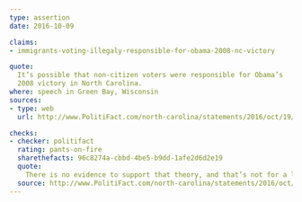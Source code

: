 ```yaml
---
type: assertion
date: 2016-10-09

claims:
- immigrants-voting-illegaly-responsible-for-obama-2008-nc-victory

quote:
  It’s possible that non-citizen voters were responsible for Obama’s
  2008 victory in North Carolina.
where: speech in Green Bay, Wisconsin
sources:
- type: web
  url: http://www.PolitiFact.com/north-carolina/statements/2016/oct/19/donald-trump/trump-wrongfully-says-immigrants-voting-illegally-/

checks:
- checker: politifact
  rating: pants-on-fire
  sharethefacts: 96c8274a-cbbd-4be5-b9dd-1afe2d6d2e19
  quote:
    There is no evidence to support that theory, and that’s not for a lack of attention. A federal appeals court has looked into it, as has the N.C. Board of Elections, and both found nothing of concern. Political scientists also disagree with Trump. And even if the study Trump was citing is valid – although many say it's not – it still doesn’t back up Trump's claim.
  source: http://www.PolitiFact.com/north-carolina/statements/2016/oct/19/donald-trump/trump-wrongfully-says-immigrants-voting-illegally-/
---
```

